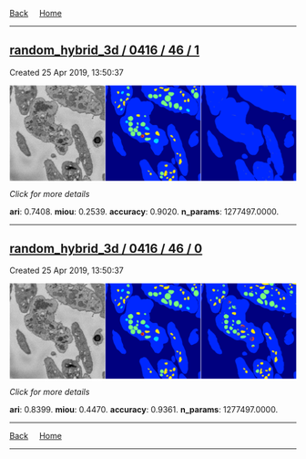 
[Back](..)&nbsp;&nbsp;&nbsp;&nbsp;&nbsp;[Home](https://leapmanlab.github.io/snapshots)

---

<div class="summary"><a href="1"><h2>random_hybrid_3d / 0416 / 46 / 1</h2></a><p>Created 25 Apr 2019, 13:50:37
</p><a href="1"><img src="1/media/summary.png" align="center"></a><p>
<i>Click for more details</i>
</p></div>

**ari**: 0.7408. **miou**: 0.2539. **accuracy**: 0.9020. **n_params**: 1277497.0000. 

---

<div class="summary"><a href="0"><h2>random_hybrid_3d / 0416 / 46 / 0</h2></a><p>Created 25 Apr 2019, 13:50:37
</p><a href="0"><img src="0/media/summary.png" align="center"></a><p>
<i>Click for more details</i>
</p></div>

**ari**: 0.8399. **miou**: 0.4470. **accuracy**: 0.9361. **n_params**: 1277497.0000. 

---

[Back](..)&nbsp;&nbsp;&nbsp;&nbsp;&nbsp;[Home](https://leapmanlab.github.io/snapshots)

---